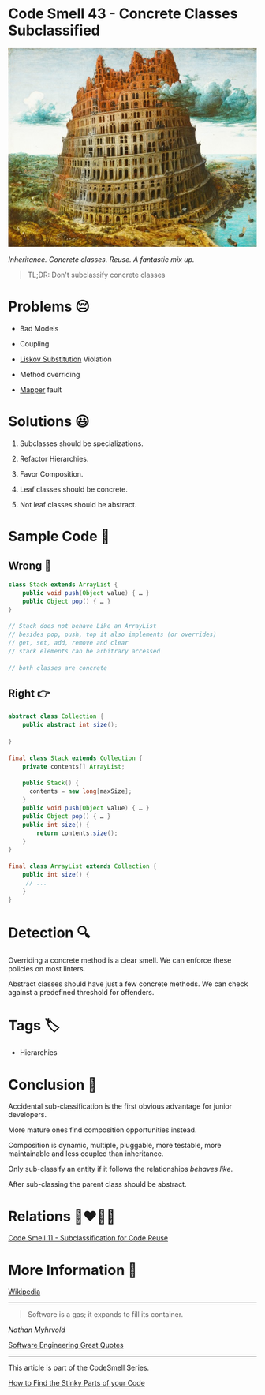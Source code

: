 # Code Smell 43 - Concrete Classes Subclassified

![Code Smell 43 - Concrete Classes Subclassified](Code%20Smell%2043%20-%20Concrete%20Classes%20Subclassified.jpg)

*Inheritance. Concrete classes. Reuse. A fantastic mix up.*

> TL;DR: Don't subclassify concrete classes

# Problems 😔 

- Bad Models

- Coupling

- [Liskov Substitution](https://en.wikipedia.org/wiki/Liskov_substitution_principle) Violation

- Method overriding

- [Mapper](https://github.com/mcsee/Software-Design-Articles/tree/main/Articles/Theory/What%20is%20(wrong%20with)%20software/readme.md) fault

# Solutions 😃

1. Subclasses should be specializations.

2. Refactor Hierarchies.

3. Favor Composition.

4. Leaf classes should be concrete.

5. Not leaf classes should be abstract.

# Sample Code 📖

## Wrong 🚫

<!-- [Gist Url](https://gist.github.com/mcsee/9780cd7772afddbc8356bab8aa5eabed) -->

```java
class Stack extends ArrayList {
    public void push(Object value) { … }
    public Object pop() { … }
}

// Stack does not behave Like an ArrayList
// besides pop, push, top it also implements (or overrides) 
// get, set, add, remove and clear
// stack elements can be arbitrary accessed

// both classes are concrete
```

## Right 👉

<!-- [Gist Url](https://gist.github.com/mcsee/3edd25966d27541140a3e4672f5e9b3c) -->

```java
abstract class Collection {
    public abstract int size();
    
}

final class Stack extends Collection { 
    private contents[] ArrayList;
  
    public Stack() {      
      contents = new long[maxSize];      
    }  
    public void push(Object value) { … }
    public Object pop() { … }
    public int size() {
        return contents.size();
    }
}

final class ArrayList extends Collection {
    public int size() {
     // ...
    }
}
```

# Detection 🔍

Overriding a concrete method is a clear smell. We can enforce these policies on most linters.

Abstract classes should have just a few concrete methods. We can check against a predefined threshold for offenders.

# Tags 🏷️

- Hierarchies

# Conclusion 🏁

Accidental sub-classification is the first obvious advantage for junior developers. 

More mature ones find composition opportunities instead. 

Composition is dynamic, multiple, pluggable, more testable, more maintainable and less coupled than inheritance.

Only sub-classify an entity if it follows the relationships *behaves like*.

After sub-classing the parent class should be abstract.

# Relations 👩‍❤️‍💋‍👨

[Code Smell 11 - Subclassification for Code Reuse](https://github.com/mcsee/Software-Design-Articles/tree/main/Articles/Code%20Smells/Code%20Smell%2011%20-%20Subclassification%20for%20Code%20Reuse/readme.md)

# More Information 📕
 
[Wikipedia](https://en.wikipedia.org/wiki/Composition_over_inheritance)

* * *

> Software is a gas; it expands to fill its container.

_Nathan Myhrvold_

[Software Engineering Great Quotes](https://github.com/mcsee/Software-Design-Articles/tree/main/Articles/Quotes/Software%20Engineering%20Great%20Quotes/readme.md)

* * *

This article is part of the CodeSmell Series.

[How to Find the Stinky Parts of your Code](https://github.com/mcsee/Software-Design-Articles/tree/main/Articles/Code%20Smells/How%20to%20Find%20the%20Stinky%20parts%20of%20your%20Code/readme.md)